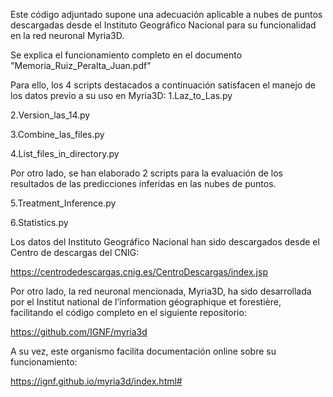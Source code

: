 Este código adjuntado supone una adecuación aplicable a nubes de puntos descargadas desde el 
Instituto Geográfico Nacional para su funcionalidad en la red neuronal Myria3D.

Se explica el funcionamiento completo en el documento "Memoria_Ruiz_Peralta_Juan.pdf"

Para ello, los 4 scripts destacados a continuación satisfacen el manejo de los datos previo a 
su uso en Myria3D:
  1.Laz_to_Las.py 
  
  2.Version_las_14.py 
  
  3.Combine_las_files.py 
  
  4.List_files_in_directory.py 

Por otro lado, se han elaborado 2 scripts para la evaluación de los resultados de las 
predicciones inferidas en las nubes de puntos. 

  5.Treatment_Inference.py 
  
  6.Statistics.py



Los datos del Instituto Geográfico Nacional han sido descargados desde el Centro de descargas del CNIG:

  https://centrodedescargas.cnig.es/CentroDescargas/index.jsp

Por otro lado, la red neuronal mencionada, Myria3D, ha sido desarrollada por el Institut national 
de l’information géographique et forestière, facilitando el código completo en el siguiente repositorio:

  https://github.com/IGNF/myria3d

A su vez, este organismo facilita documentación online sobre su funcionamiento:

  https://ignf.github.io/myria3d/index.html#
